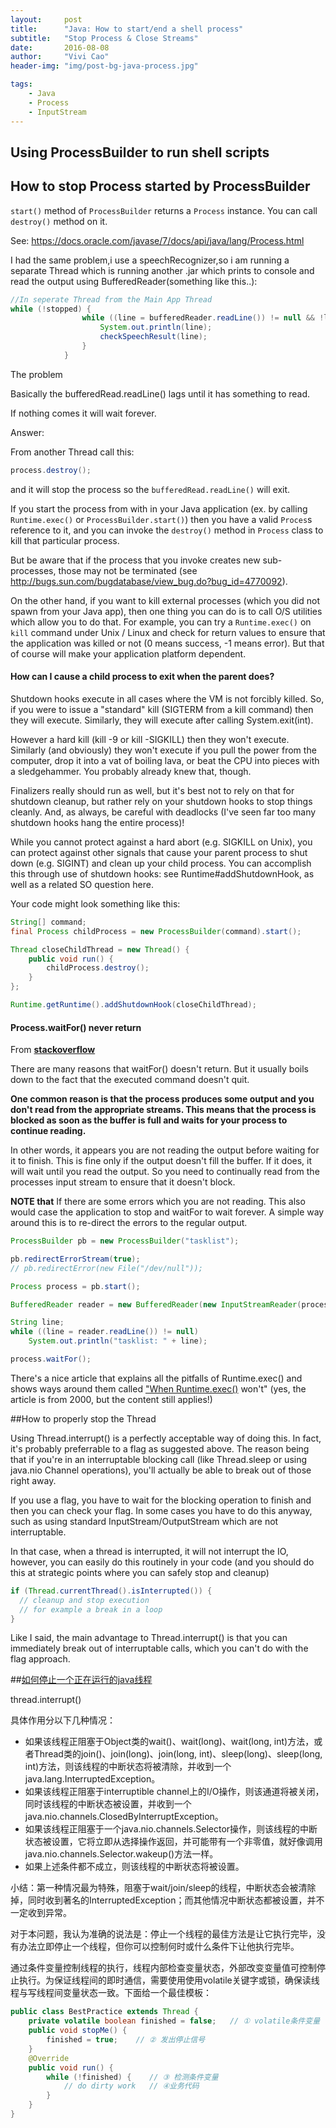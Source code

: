 ```yaml
---
layout:     post
title:      "Java: How to start/end a shell process"
subtitle:   "Stop Process & Close Streams"
date:       2016-08-08
author:     "Vivi Cao"
header-img: "img/post-bg-java-process.jpg"

tags:
    - Java
    - Process
    - InputStream
---
```


## Using ProcessBuilder to run shell scripts





## How to stop Process started by ProcessBuilder

`start()` method of `ProcessBuilder` returns a `Process` instance. You can call `destroy()` method on it.

See: https://docs.oracle.com/javase/7/docs/api/java/lang/Process.html


I had the same problem,i use a speechRecognizer,so i am running a separate Thread which is running another .jar which prints to console and read the output using BufferedReader(something like this..):

```java
//In seperate Thread from the Main App Thread
while (!stopped) {
                while ((line = bufferedReader.readLine()) != null && !line.isEmpty()) {
                    System.out.println(line);
                    checkSpeechResult(line);
                }
            }
```

The problem

Basically the bufferedRead.readLine() lags until it has something to read.

If nothing comes it will wait forever.

Answer:

From another Thread call this:

```java
process.destroy();
```

and it will stop the process so the `bufferedRead.readLine()` will exit.

If you start the process from with in your Java application (ex. by calling `Runtime.exec()` or `ProcessBuilder.start()`) then you have a valid `Proces`s reference to it, and you can invoke the `destroy()` method in `Process` class to kill that particular process.

But be aware that if the process that you invoke creates new sub-processes, those may not be terminated (see http://bugs.sun.com/bugdatabase/view_bug.do?bug_id=4770092).

On the other hand, if you want to kill external processes (which you did not spawn from your Java app), then one thing you can do is to call O/S utilities which allow you to do that. For example, you can try a `Runtime.exec()` on `kill` command under Unix / Linux and check for return values to ensure that the application was killed or not (0 means success, -1 means error). But that of course will make your application platform dependent.


#### How can I cause a child process to exit when the parent does?

Shutdown hooks execute in all cases where the VM is not forcibly killed. So, if you were to issue a "standard" kill (SIGTERM from a kill command) then they will execute. Similarly, they will execute after calling System.exit(int).

However a hard kill (kill -9 or kill -SIGKILL) then they won't execute. Similarly (and obviously) they won't execute if you pull the power from the computer, drop it into a vat of boiling lava, or beat the CPU into pieces with a sledgehammer. You probably already knew that, though.

Finalizers really should run as well, but it's best not to rely on that for shutdown cleanup, but rather rely on your shutdown hooks to stop things cleanly. And, as always, be careful with deadlocks (I've seen far too many shutdown hooks hang the entire process)!



While you cannot protect against a hard abort (e.g. SIGKILL on Unix), you can protect against other signals that cause your parent process to shut down (e.g. SIGINT) and clean up your child process. You can accomplish this through use of shutdown hooks: see Runtime#addShutdownHook, as well as a related SO question here.

Your code might look something like this:

```java
String[] command;
final Process childProcess = new ProcessBuilder(command).start();

Thread closeChildThread = new Thread() {
    public void run() {
        childProcess.destroy();
    }
};

Runtime.getRuntime().addShutdownHook(closeChildThread);
```


#### Process.waitFor() never return

From [**stackoverflow**](http://stackoverflow.com/questions/5483830/process-waitfor-never-returns)

There are many reasons that waitFor() doesn't return. But it usually boils down to the fact that the executed command doesn't quit.

**One common reason is that the process produces some output and you don't read from the appropriate streams. This means that the process is blocked as soon as the buffer is full and waits for your process to continue reading.**

In other words, it appears you are not reading the output before waiting for it to finish. This is fine only if the output doesn't fill the buffer. If it does, it will wait until you read the output. So you need to continually read from the processes input stream to ensure that it doesn't block.

**NOTE that** If there are some errors which you are not reading. This also would case the application to stop and waitFor to wait forever. A simple way around this is to re-direct the errors to the regular output.

```java
ProcessBuilder pb = new ProcessBuilder("tasklist");

pb.redirectErrorStream(true);
// pb.redirectError(new File("/dev/null"));

Process process = pb.start();

BufferedReader reader = new BufferedReader(new InputStreamReader(process.getInputStream()));

String line;
while ((line = reader.readLine()) != null)
    System.out.println("tasklist: " + line);

process.waitFor();
```

There's a nice article that explains all the pitfalls of Runtime.exec() and shows ways around them called ["When Runtime.exec()](http://www.javaworld.com/javaworld/jw-12-2000/jw-1229-traps.html) won't" (yes, the article is from 2000, but the content still applies!)


##How to properly stop the Thread


Using Thread.interrupt() is a perfectly acceptable way of doing this. In fact, it's probably preferrable to a flag as suggested above. The reason being that if you're in an interruptable blocking call (like Thread.sleep or using java.nio Channel operations), you'll actually be able to break out of those right away.

If you use a flag, you have to wait for the blocking operation to finish and then you can check your flag. In some cases you have to do this anyway, such as using standard InputStream/OutputStream which are not interruptable.

In that case, when a thread is interrupted, it will not interrupt the IO, however, you can easily do this routinely in your code (and you should do this at strategic points where you can safely stop and cleanup)

```java
if (Thread.currentThread().isInterrupted()) {
  // cleanup and stop execution
  // for example a break in a loop
}
```

Like I said, the main advantage to Thread.interrupt() is that you can immediately break out of interruptable calls, which you can't do with the flag approach.

##[如何停止一个正在运行的java线程](http://ibruce.info/2013/12/19/how-to-stop-a-java-thread/)

thread.interrupt()

具体作用分以下几种情况：

* 如果该线程正阻塞于Object类的wait()、wait(long)、wait(long, int)方法，或者Thread类的join()、join(long)、join(long, int)、sleep(long)、sleep(long, int)方法，则该线程的中断状态将被清除，并收到一个java.lang.InterruptedException。
* 如果该线程正阻塞于interruptible channel上的I/O操作，则该通道将被关闭，同时该线程的中断状态被设置，并收到一个java.nio.channels.ClosedByInterruptException。
* 如果该线程正阻塞于一个java.nio.channels.Selector操作，则该线程的中断状态被设置，它将立即从选择操作返回，并可能带有一个非零值，就好像调用java.nio.channels.Selector.wakeup()方法一样。
* 如果上述条件都不成立，则该线程的中断状态将被设置。

小结：第一种情况最为特殊，阻塞于wait/join/sleep的线程，中断状态会被清除掉，同时收到著名的InterruptedException；而其他情况中断状态都被设置，并不一定收到异常。

对于本问题，我认为准确的说法是：停止一个线程的最佳方法是让它执行完毕，没有办法立即停止一个线程，但你可以控制何时或什么条件下让他执行完毕。

通过条件变量控制线程的执行，线程内部检查变量状态，外部改变变量值可控制停止执行。为保证线程间的即时通信，需要使用使用volatile关键字或锁，确保读线程与写线程间变量状态一致。下面给一个最佳模板：

```java
public class BestPractice extends Thread {
    private volatile boolean finished = false;   // ① volatile条件变量
    public void stopMe() {
        finished = true;    // ② 发出停止信号
    }
    @Override
    public void run() {
        while (!finished) {    // ③ 检测条件变量
            // do dirty work   // ④业务代码
        }
    }
}
```
